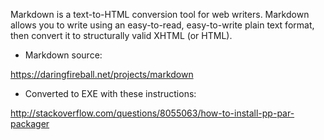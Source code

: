 Markdown is a text-to-HTML conversion tool for web writers.
Markdown allows you to write using an easy-to-read, easy-to-write plain text format,
then convert it to structurally valid XHTML (or HTML).

* Markdown source:

https://daringfireball.net/projects/markdown

* Converted to EXE with these instructions:

http://stackoverflow.com/questions/8055063/how-to-install-pp-par-packager






